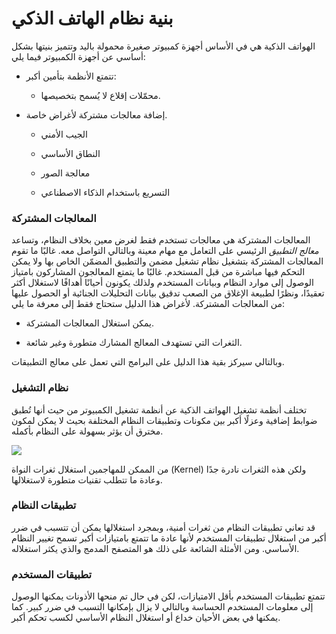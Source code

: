 # بنية نظام الهاتف الذكي

الهواتف الذكية هي في الأساس أجهزة كمبيوتر صغيرة محمولة باليد وتتميز بنيتها بشكل أساسي عن أجهزة الكمبيوتر فيما يلي:

* تتمتع الأنظمة بتأمين أكبر:
    
    * محمّلات إقلاع لا يُسمح بتخصيصها.
        
    
* إضافة معالجات مشتركة لأغراض خاصة.
    
    * الجيب الأمني
        
    * النطاق الأساسي
        
    * معالجة الصور
        
    * التسريع باستخدام الذكاء الاصطناعي
        
    

### المعالجات المشتركة

المعالجات المشتركة هي معالجات تستخدم فقط لغرض معين بخلاف النظام، وتساعد _معالج التطبيق_ الرئيسي على التعامل مع مهام معينة وبالتالي التواصل معه. غالبًا ما تقوم المعالجات المشتركة بتشغيل نظام تشغيل مضمن والتطبيق المضمّن الخاص بها ولا يمكن التحكم فيها مباشرة من قبل المستخدم. غالبًا ما يتمتع المعالجون المشاركون بامتياز الوصول إلى موارد النظام وبيانات المستخدم ولذلك يكونون أحيانًا أهدافًا لاستغلال أكثر تعقيدًا، ونظرًا لطبيعة الإغلاق من الصعب تدقيق بيانات التحليلات الجنائية أو الحصول عليها من المعالجات المشتركة. لأغراض هذا الدليل ستحتاج فقط إلى معرفة ما يلي:

* يمكن استغلال المعالجات المشتركة.
    
* الثغرات التي تستهدف المعالج المشارك متطورة وغير شائعة.
    

وبالتالي سيركز بقية هذا الدليل على البرامج التي تعمل على معالج التطبيقات.

### نظام التشغيل

تختلف أنظمة تشغيل الهواتف الذكية عن أنظمة تشغيل الكمبيوتر من حيث أنها تُطبق ضوابط إضافية وعزلًا أكبر بين مكونات وتطبيقات النظام المختلفة بحيث لا يمكن لمكون مخترق أن يؤثر بسهولة على النظام بأكمله.

![](https://pellaeon.gitbook.io/~gitbook/image?url=https%3A%2F%2Fdeveloper.android.com%2Fguide%2Fplatform%2Fimages%2Fandroid-stack_2x.png&width=768&dpr=4&quality=100&sign=58f907a5&sv=1)

من الممكن للمهاجمين استغلال ثغرات النواة (Kernel) ولكن هذه الثغرات نادرة جدًا وعادة ما تتطلب تقنيات متطورة لاستغلالها.

### تطبيقات النظام

قد تعاني تطبيقات النظام من ثغرات أمنية، وبمجرد استغلالها يمكن أن تتسبب في ضرر أكبر من استغلال تطبيقات المستخدم لأنها عادة ما تتمتع بامتيازات أكبر تسمح تغيير النظام الأساسي. ومن الأمثلة الشائعة على ذلك هو المتصفح المدمج والذي يكثر استغلاله.

### تطبيقات المستخدم

تتمتع تطبيقات المستخدم بأقل الامتيازات، لكن في حال تم منحها الأذونات يمكنها الوصول إلى معلومات المستخدم الحساسة وبالتالي لا يزال بإمكانها التسبب في ضرر كبير. كما يمكنها في بعض الأحيان خداع أو استغلال النظام الأساسي لكسب تحكم أكبر.
